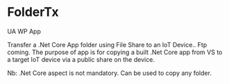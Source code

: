 # FolderTx
UA WP App

Transfer a .Net Core  App folder using File Share to an IoT  Device.. Ftp coming.
The purpose of app is for copying a built .Net Core app from VS to a target IoT device via a public share on the device.

Nb: .Net Core aspect is not mandatory. Can be used to copy any folder.


